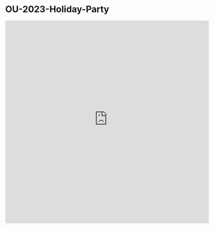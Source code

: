 # OU-2023-Holiday-Party

<iframe
	src="https://radames-real-time-latent-consistency-model.hf.space"
	width="100%" height="100%" frameborder="0" scrolling="no" style="width: 645.333px; height: 645.333px;" class=""
></iframe>

